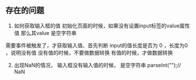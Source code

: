 ## 存在的问题
1.  如何获取输入框的值
初始化页面的时候，如果没有设置input标签的value属性值 
那么其value 是空字符串

需要事件被触发了，才获取输入值、首先判断
input的值长度是否为 0 ，长度为0 ，说明没有值
没有值的时候，不要做数据转换
有值的时候，才做数据转换

2. 出现NaN的情况，
输入框没有输入值的时候，
是空字符串
parseInt("");// NaN


